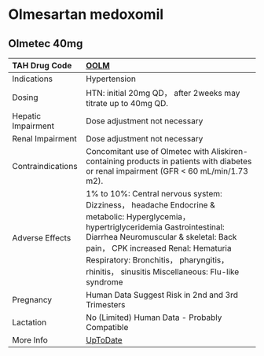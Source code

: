 # Olmesartan medoxomil

## Olmetec 40mg

| TAH Drug Code      | [OOLM](https://www.tahsda.org.tw/drugs/hissearch.php?drug_code=OOLM)                                                                                                                                                                                                                                              |
|:-------------------|:------------------------------------------------------------------------------------------------------------------------------------------------------------------------------------------------------------------------------------------------------------------------------------------------------------------|
| Indications        | Hypertension                                                                                                                                                                                                                                                                                                      |
| Dosing             | HTN: initial 20mg QD， after 2weeks may titrate up to 40mg QD.                                                                                                                                                                                                                                                    |
| Hepatic Impairment | Dose adjustment not necessary                                                                                                                                                                                                                                                                                     |
| Renal Impairment   | Dose adjustment not necessary                                                                                                                                                                                                                                                                                     |
| Contraindications  | Concomitant use of Olmetec with Aliskiren-containing products in patients with diabetes or renal impairment (GFR < 60 mL/min/1.73 m2).                                                                                                                                                                            |
| Adverse Effects    | 1% to 10%: Central nervous system: Dizziness， headache Endocrine & metabolic: Hyperglycemia， hypertriglyceridemia Gastrointestinal: Diarrhea Neuromuscular & skeletal: Back pain， CPK increased Renal: Hematuria Respiratory: Bronchitis， pharyngitis， rhinitis， sinusitis Miscellaneous: Flu-like syndrome |
| Pregnancy          | Human Data Suggest Risk in 2nd and 3rd Trimesters                                                                                                                                                                                                                                                                 |
| Lactation          | No (Limited) Human Data - Probably Compatible                                                                                                                                                                                                                                                                     |
| More Info          | [UpToDate](https://www.uptodate.com/contents/olmesartan-drug-information)                                                                                                                                                                                                                                         |


